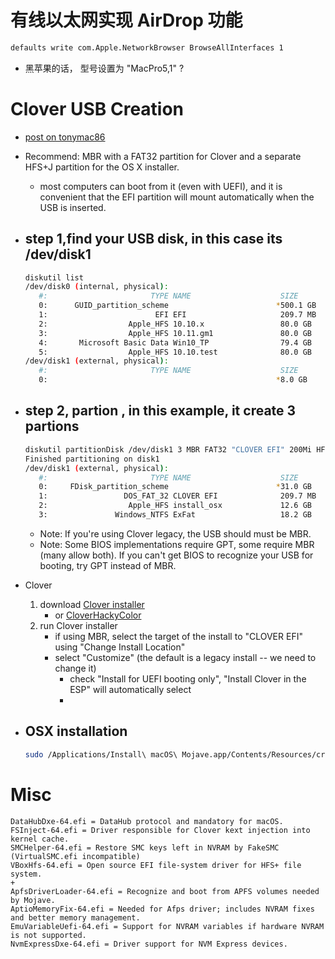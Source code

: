 

# 有线以太网实现 AirDrop 功能

```bash
defaults write com.Apple.NetworkBrowser BrowseAllInterfaces 1
```

- 黑苹果的话， 型号设置为 "MacPro5,1" ?


# Clover USB Creation

- [post on tonymac86](https://www.tonymacx86.com/threads/guide-booting-the-os-x-installer-on-laptops-with-clover.148093/#post-917900)

- Recommend: MBR with a FAT32 partition for Clover and a separate HFS+J partition for the OS X installer.
    - most computers can boot from it (even with UEFI), and it is convenient that the EFI partition will mount automatically when the USB is inserted.

- step 1,find your USB disk, in this case its /dev/disk1
    - 
    ```bash
    diskutil list
    /dev/disk0 (internal, physical):
       #:                       TYPE NAME                    SIZE       IDENTIFIER
       0:      GUID_partition_scheme                        *500.1 GB   disk0
       1:                        EFI EFI                     209.7 MB   disk0s1
       2:                  Apple_HFS 10.10.x                 80.0 GB    disk0s2
       3:                  Apple_HFS 10.11.gm1               80.0 GB    disk0s3
       4:       Microsoft Basic Data Win10_TP                79.4 GB    disk0s4
       5:                  Apple_HFS 10.10.test              80.0 GB    disk0s5
    /dev/disk1 (external, physical):
       #:                       TYPE NAME                    SIZE       IDENTIFIER
       0:                                                   *8.0 GB     disk1[/B]
    ```
- step 2, partion , in this example, it create 3 partions 
    - 
    ```bash
    diskutil partitionDisk /dev/disk1 3 MBR FAT32 "CLOVER EFI" 200Mi HFS+J "install_osx" 12000Mi ExFat "ExFat" R
    Finished partitioning on disk1
    /dev/disk1 (external, physical):
       #:                       TYPE NAME                    SIZE       IDENTIFIER
       0:     FDisk_partition_scheme                        *31.0 GB    disk1
       1:                 DOS_FAT_32 CLOVER EFI              209.7 MB   disk1s1
       2:                  Apple_HFS install_osx             12.6 GB    disk1s2
       3:               Windows_NTFS ExFat                   18.2 GB    disk1s3
    ```
    - Note: If you're using Clover legacy, the USB should must be MBR.
    - Note: Some BIOS implementations require GPT, some require MBR (many allow both). If you can't get BIOS to recognize your USB for booting, try GPT instead of MBR.
- Clover
    1. download [Clover installer](http://sourceforge.net/projects/cloverefiboot) 
        - or [CloverHackyColor](https://github.com/CloverHackyColor/CloverBootloader/releases)
    2. run Clover installer
        - if using MBR, select the target of the install to "CLOVER EFI" using "Change Install Location"
        - select "Customize" (the default is a legacy install -- we need to change it)
            - check "Install for UEFI booting only", "Install Clover in the ESP" will automatically select
            - 
- OSX installation
    - 
    ```bash
    sudo /Applications/Install\ macOS\ Mojave.app/Contents/Resources/createinstallmedia --volume /Volumes/install_osx/ --nointeraction --downloadassets
    ```

# Misc

```
DataHubDxe-64.efi = DataHub protocol and mandatory for macOS.
FSInject-64.efi = Driver responsible for Clover kext injection into kernel cache.
SMCHelper-64.efi = Restore SMC keys left in NVRAM by FakeSMC (VirtualSMC.efi incompatible)
VBoxHfs-64.efi = Open source EFI file-system driver for HFS+ file system.
+
ApfsDriverLoader-64.efi = Recognize and boot from APFS volumes needed by Mojave.
AptioMemoryFix-64.efi = Needed for Afps driver; includes NVRAM fixes and better memory management.
EmuVariableUefi-64.efi = Support for NVRAM variables if hardware NVRAM is not supported.
NvmExpressDxe-64.efi = Driver support for NVM Express devices.
```




